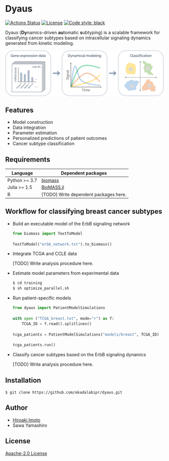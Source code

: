 # Dyaus

[![Actions Status](https://github.com/okadalabipr/dyaus/workflows/Tests/badge.svg)](https://github.com/okadalabipr/dyaus/actions)
[![License](https://img.shields.io/badge/License-Apache%202.0-brightgreen.svg)](https://opensource.org/licenses/Apache-2.0)
[![Code style: black](https://img.shields.io/badge/code%20style-black-000000.svg)](https://github.com/psf/black)

Dyaus (**Dy**namics-driven **au**tomatic **s**ubtyping) is a scalable framework for classifying cancer subtypes based on intracellular signaling dynamics generated from kinetic modeling.

![logo](resource/images/overview.png)

## Features

- Model construction
- Data integration
- Parameter estimation
- Personalized predictions of patient outcomes
- Cancer subtype classification

## Requirements

| Language      | Dependent packages                                 |
| ------------- | -------------------------------------------------- |
| Python >= 3.7 | [biomass](https://github.com/okadalabipr/biomass)  |
| Julia >= 1.5  | [BioMASS.jl](https://github.com/himoto/BioMASS.jl) |
| R             | [TODO] Write dependent packages here.              |

## Workflow for classifying breast cancer subtypes

- Build an executable model of the ErbB signaling network

  ```python
  from biomass import TextToModel

  TextToModel("erbb_network.txt").to_biomass()
  ```

- Integrate TCGA and CCLE data

  [TODO] Write analysis procedure here.

- Estimate model parameters from experimental data

  ```bash
  $ cd training
  $ sh optimize_parallel.sh
  ```

- Run patient-specific models

  ```python
  from dyaus import PatientModelSimulations

  with open ("TCGA_breast.txt", mode="r") as f:
      TCGA_ID = f.read().splitlines()

  tcga_patients = PatientModelSimulations("models/breast", TCGA_ID)

  tcga_patients.run()
  ```

- Classify cancer subtypes based on the ErbB signaling dynamics

  [TODO] Write analysis procedure here.

## Installation

```
$ git clone https://github.com/okadalabipr/dyaus.git
```

## Author

- [Hiroaki Imoto](https://github.com/himoto)
- Sawa Yamashiro

## License

[Apache-2.0 License](LICENSE)
